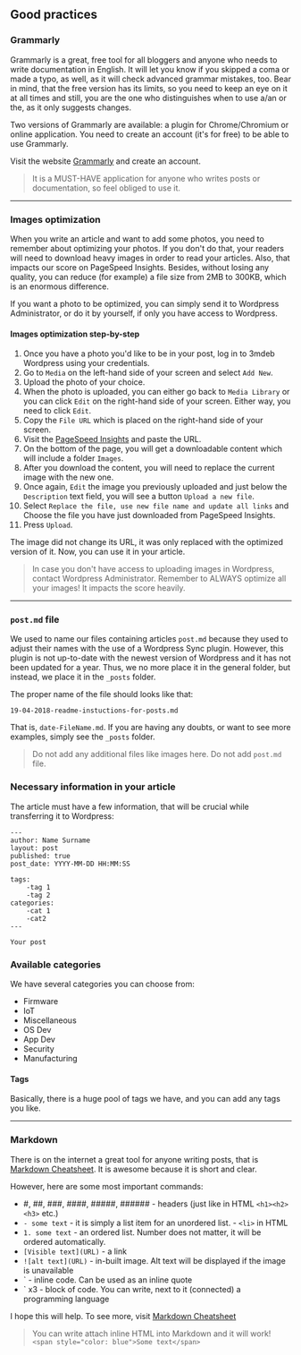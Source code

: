 ## Good practices

### Grammarly

Grammarly is a great, free tool for all bloggers and anyone who needs to write
documentation in English.
It will let you know if you skipped a coma or made a typo, as well, as it will
check advanced grammar mistakes, too. Bear in mind, that the free version has
its limits, so you need to keep an eye on it at all times and still, you are
the one who distinguishes when to use a/an or the, as it only suggests changes.

Two versions of Grammarly are available: a plugin for Chrome/Chromium or online
application. You need to create an account (it's for free) to be able to use
Grammarly.

Visit the website [Grammarly](https://app.grammarly.com/) and create an account.

>It is a MUST-HAVE application for anyone who writes posts or documentation, so
feel obliged to use it.

---

### Images optimization

When you write an article and want to add some photos, you need to remember
about optimizing your photos. If you don't do that, your readers will need to
download heavy images in order to read your articles. Also, that impacts our
score on PageSpeed Insights. Besides, without losing any quality, you can
reduce (for example) a file size from 2MB to 300KB, which is an enormous
difference.

If you want a photo to be optimized, you can simply send it to Wordpress
Administrator, or do it by yourself, if only you have access to Wordpress.

#### Images optimization step-by-step

1. Once you have a photo you'd like to be in your post, log in to 3mdeb
Wordpress using your credentials.
2. Go to `Media` on the left-hand side of your screen and select `Add New`.
3. Upload the photo of your choice.
4. When the photo is uploaded, you can either go back to `Media Library` or you
can click `Edit` on the right-hand side of your screen. Either way, you need to
click `Edit`.
5. Copy the `File URL` which is placed on the right-hand side of your screen.
6. Visit the [PageSpeed
Insights](https://developers.google.com/speed/pagespeed/insights/) and paste
the URL.
7. On the bottom of the page, you will get a downloadable content which will
include a folder `Images`.
8. After you download the content, you will need to replace the current image
with the new one.
9. Once again, `Edit` the image you previously uploaded and just below the
`Description` text field, you will see a button `Upload a new file`.
10. Select `Replace the file, use new file name and update all links` and
Choose the file you have just downloaded from PageSpeed Insights.
11. Press `Upload`.

The image did not change its URL, it was only replaced with the optimized
version of it. Now, you can use it in your article.

>In case you don't have access to uploading images in Wordpress, contact
Wordpress Administrator.
>Remember to ALWAYS optimize all your images! It impacts the score heavily.

---

### `post.md` file

We used to name our files containing articles `post.md` because they used to
adjust their names with the use of a Wordpress Sync plugin. However, this
plugin is not up-to-date with the newest version of Wordpress and it has not
been updated for a year. Thus, we no more place it in the general folder, but
instead, we place it in the `_posts` folder.

The proper name of the file should looks like that:

`19-04-2018-readme-instuctions-for-posts.md`

That is, `date-FileName.md`. If you are having any doubts, or want to see more
examples, simply see the `_posts` folder.

>Do not add any additional files like images here.
>Do not add `post.md` file.

### Necessary information in your article

The article must have a few information, that will be crucial while
transferring it to Wordpress:


```
---
author: Name Surname
layout: post
published: true
post_date: YYYY-MM-DD HH:MM:SS

tags:
	-tag 1
	-tag 2
categories:
	-cat 1
	-cat2
---

Your post
```

### Available categories

We have several categories you can choose from:

- Firmware
- IoT
- Miscellaneous
- OS Dev
- App Dev
- Security
- Manufacturing

#### Tags

Basically, there is a huge pool of tags we have, and you can add any tags you
like.

---

### Markdown

There is on the internet a great tool for anyone writing posts, that is
[Markdown
Cheatsheet](https://github.com/adam-p/markdown-here/wiki/Markdown-Cheatsheet).
It is awesome because it is short and clear.

However, here are some most important commands:

- #, ##, ###, ####, #####, ###### - headers (just like in HTML `<h1><h2><h3>`
etc.)
- `- some text` - it is simply a list item for an unordered list. - `<li>` in
HTML
- `1. some text` - an ordered list. Number does not matter, it will be ordered
automatically.
- `[Visible text](URL)` - a link
- `![alt text](URL)` - in-built image. Alt text will be displayed if the image
is unavailable
- ` - inline code. Can be used as an inline quote
- ` x3 - block of code. You can write, next to it (connected) a programming
language

I hope this will help. To see more, visit [Markdown
Cheatsheet](https://github.com/adam-p/markdown-here/wiki/Markdown-Cheatsheet)

>You can write attach inline HTML into Markdown and it will work!
>`<span style="color: blue">Some text</span>`